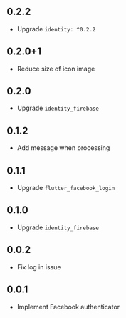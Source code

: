 ## 0.2.2

* Upgrade `identity: ^0.2.2`

## 0.2.0+1

* Reduce size of icon image

## 0.2.0

* Upgrade `identity_firebase`

## 0.1.2

* Add message when processing

## 0.1.1

* Upgrade `flutter_facebook_login`

## 0.1.0

* Upgrade `identity_firebase`

## 0.0.2

* Fix log in issue

## 0.0.1

* Implement Facebook authenticator
